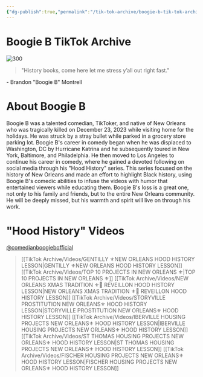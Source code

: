 ```yaml
---
{"dg-publish":true,"permalink":"/tik-tok-archive/boogie-b-tik-tok-archive/"}
---
```



# Boogie B TikTok Archive

![300](https://m.media-amazon.com/images/M/MV5BMWMyMzE2ZTUtMWE5MS00NzA4LTgxYmYtNDhmNTg5MDgyOTMyXkEyXkFqcGdeQXVyMjQwMDg0Ng@@._V1_.jpg)

>"History books, come here let me stress y’all out right fast."

\- Brandon "Boogie B" Montrell

# About Boogie B

Boogie B was a talented comedian, TikToker, and native of New Orleans who was tragically killed on December 23, 2023 while visiting home for the holidays. He was struck by a stray bullet while parked in a grocery store parking lot. Boogie B's career in comedy began when he was displaced to Washington, DC by Hurricane Katrina and he subsequently toured in New York, Baltimore, and Philadelphia. He then moved to Los Angeles to continue his career in comedy, where he gained a devoted following on social media through his "Hood History" series. This series focused on the history of New Orleans and made an effort to highlight Black history, using Boogie B's comedic abilities to infuse the videos with humor that entertained viewers while educating them. Boogie B's loss is a great one, not only to his family and friends, but to the entire New Orleans community. He will be deeply missed, but his warmth and spirit will live on through his work.

# "Hood History" Videos
[@comedianboogiebofficial](https://www.tiktok.com/@comedianboogiebofficial?lang=en)

>[[TikTok Archive/Videos/GENTILLY ⚜️NEW ORLEANS HOOD HISTORY LESSON\|GENTILLY ⚜️NEW ORLEANS HOOD HISTORY LESSON]]
>[[TikTok Archive/Videos/TOP 10 PROJECTS IN NEW ORLEANS ⚜️\|TOP 10 PROJECTS IN NEW ORLEANS ⚜️]]
>[[TikTok Archive/Videos/NEW ORLEANS XMAS TRADITION ⚜️🎄 REVEILLON HOOD HISTORY LESSON\|NEW ORLEANS XMAS TRADITION ⚜️🎄 REVEILLON HOOD HISTORY LESSON]]
>[[TikTok Archive/Videos/STORYVILLE PROSTITUTION NEW ORLEANS⚜️ HOOD HISTORY LESSON\|STORYVILLE PROSTITUTION NEW ORLEANS⚜️ HOOD HISTORY LESSON]]
>[[TikTok Archive/Videos/IBERVILLE HOUSING PROJECTS NEW ORLEANS⚜️ HOOD HISTORY LESSON\|IBERVILLE HOUSING PROJECTS NEW ORLEANS⚜️ HOOD HISTORY LESSON]]
>[[TikTok Archive/Videos/ST THOMAS HOUSING PROJECTS NEW ORLEANS⚜️ HOOD HISTORY LESSON\|ST THOMAS HOUSING PROJECTS NEW ORLEANS⚜️ HOOD HISTORY LESSON]]
>[[TikTok Archive/Videos/FISCHER HOUSING PROJECTS NEW ORLEANS⚜️ HOOD HISTORY LESSON\|FISCHER HOUSING PROJECTS NEW ORLEANS⚜️ HOOD HISTORY LESSON]]



